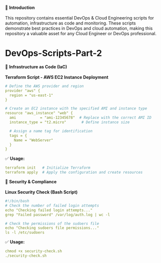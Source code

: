 📌 **Introduction**
<br><br>
This repository contains essential DevOps &amp; Cloud Engineering scripts for automation, infrastructure as code and monitoring. These scripts demonstrate best practices in DevOps and cloud automation, making this repository a valuable asset for any Cloud Engineer or DevOps professional.
# DevOps-Scripts-Part-2
🔹 **Infrastructure as Code (IaC)**
<br><br>
**Terraform Script - AWS EC2 Instance Deployment**
```yaml
# Define the AWS provider and region
provider "aws" {
  region = "us-east-1"
}

# Create an EC2 instance with the specified AMI and instance type
resource "aws_instance" "web" {
  ami           = "ami-12345678"  # Replace with the correct AMI ID
  instance_type = "t2.micro"       # Define instance size

  # Assign a name tag for identification
  tags = {
    Name = "WebServer"
  }
}
```
✅ **Usage:**
```yaml
terraform init   # Initialize Terraform
terraform apply  # Apply the configuration and create resources
```
🔹 **Security & Compliance**
<br><br>
**Linux Security Check (Bash Script)**
```yaml
#!/bin/bash
# Check the number of failed login attempts
echo "Checking failed login attempts..."
grep "Failed password" /var/log/auth.log | wc -l

# Check the permissions of the sudoers file
echo "Checking sudoers file permissions..."
ls -l /etc/sudoers
```
✅ **Usage:**
```yaml
chmod +x security-check.sh
./security-check.sh
```

